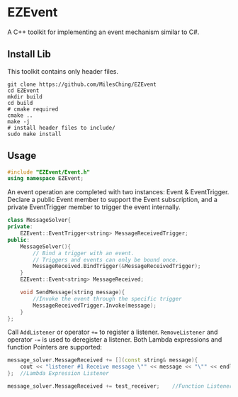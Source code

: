 # EZEvent

A C++ toolkit for implementing an event mechanism similar to C#.

## Install Lib

This toolkit contains only header files.

~~~shell
git clone https://github.com/MilesChing/EZEvent
cd EZEvent
mkdir build
cd build
# cmake required
cmake ..
make -j
# install header files to include/
sudo make install
~~~

## Usage

~~~cpp
#include "EZEvent/Event.h"
using namespace EZEvent;
~~~

An event operation are completed with two instances: Event & EventTrigger. Declare a public Event member to support the Event subscription, and a private EventTrigger member to trigger the event internally.

~~~cpp
class MessageSolver{
private:
    EZEvent::EventTrigger<string> MessageReceivedTrigger;
public:
    MessageSolver(){
        // Bind a trigger with an event.
        // Triggers and events can only be bound once.
        MessageReceived.BindTrigger(&MessageReceivedTrigger);
    }
    EZEvent::Event<string> MessageReceived;

    void SendMessage(string message){
        //Invoke the event through the specific trigger
        MessageReceivedTrigger.Invoke(message);
    }
};
~~~

Call `AddListener` or operator `+=` to register a listener. `RemoveListener` and operator `-=` is used to deregister a listener. Both Lambda expressions and function Pointers are supported:

~~~cpp
message_solver.MessageReceived += [](const string& message){
    cout << "listener #1 Receive message \"" << message << "\"" << endl;
};  //Lambda Expression Listener

message_solver.MessageReceived += test_receiver;    //Function Listener
~~~

